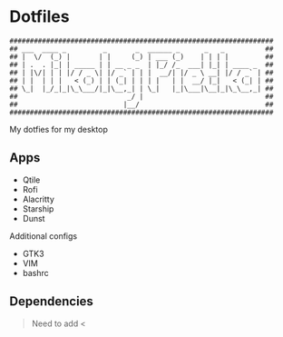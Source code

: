 # Dotfiles
```
#################################################################
## ___  ____ _         _       _  ______ _      _   _          ##
## |  \/  (_) |       | |     (_) | ___ (_)    | | | |         ##
## | .  . |_| | _____ | | __ _ _  | |_/ /_  ___| |_| | ____ _  ##
## | |\/| | | |/ / _ \| |/ _` | | |  __/| |/ _ \ __| |/ / _` | ##
## | |  | | |   < (_) | | (_| | | | |   | |  __/ |_|   < (_| | ##
## \_|  |_/_|_|\_\___/|_|\__,_| | \_|   |_|\___|\__|_|\_\__,_| ##
##                           _/ |                              ##
##                          |__/                               ##
#################################################################
```

My dotfies for my desktop

## Apps

* Qtile
* Rofi
* Alacritty
* Starship
* Dunst

Additional configs
* GTK3
* VIM
* bashrc

## Dependencies

> Need to add <
